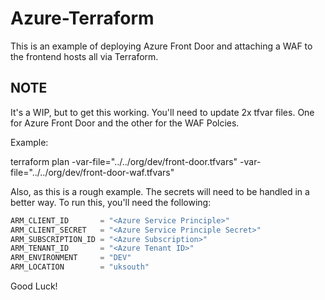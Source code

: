 # Azure-Terraform

This is an example of deploying Azure Front Door and attaching a WAF to the frontend hosts all via Terraform.


## NOTE
It's a WIP, but to get this working. You'll need to update 2x tfvar files. One for Azure Front Door and the other for the WAF Polcies.

Example: 

terraform plan -var-file="../../org/dev/front-door.tfvars" -var-file="../../org/dev/front-door-waf.tfvars"

Also, as this is a rough example. The secrets will need to be handled in a better way. To run this, you'll need the following:

```terraform
ARM_CLIENT_ID       = "<Azure Service Principle>"
ARM_CLIENT_SECRET   = "<Azure Service Principle Secret>"
ARM_SUBSCRIPTION_ID = "<Azure Subscription>"
ARM_TENANT_ID       = "<Azure Tenant ID>"
ARM_ENVIRONMENT     = "DEV"
ARM_LOCATION        = "uksouth"
```
Good Luck!